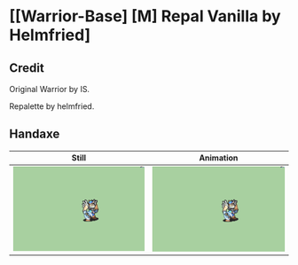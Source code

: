 # [\[Warrior-Base\] \[M\] Repal Vanilla by Helmfried]

## Credit

Original Warrior by IS.

Repalette by helmfried.
	
## Handaxe

| Still | Animation |
| :---: | :-------: |
| ![Handaxe still](./Handaxe_000.png) | ![Handaxe animation](./Handaxe.gif) |
